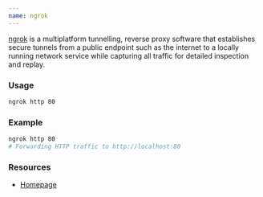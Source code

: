 ```yaml
---
name: ngrok
---
```


[ngrok](https://ngrok.com/) is a multiplatform tunnelling, reverse proxy software that establishes secure tunnels from a public endpoint such as the internet to a locally running network service while capturing all traffic for detailed inspection and replay. 

### Usage

```sh
ngrok http 80
```

### Example

```sh
ngrok http 80
# Forwarding HTTP traffic to http://localhost:80
```

### Resources

- [Homepage](https://ngrok.com/)
